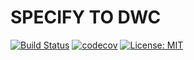 # SPECIFY TO DWC
[![Build Status](https://travis-ci.com/Naturhistoriska/specify-to-dwc.svg?branch=master)](https://travis-ci.com/Naturhistoriska/specify-to-dwc)
[![codecov](https://codecov.io/gh/Naturhistoriska/specify-to-dwc/branch/master/graph/badge.svg)](https://codecov.io/gh/Naturhistoriska/specify-to-dwc)
[![License: MIT](https://img.shields.io/badge/License-MIT-yellow.svg)](https://opensource.org/licenses/MIT)
